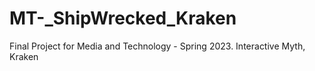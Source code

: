 # MT-_ShipWrecked_Kraken
Final Project for Media and Technology - Spring 2023. Interactive Myth, Kraken
